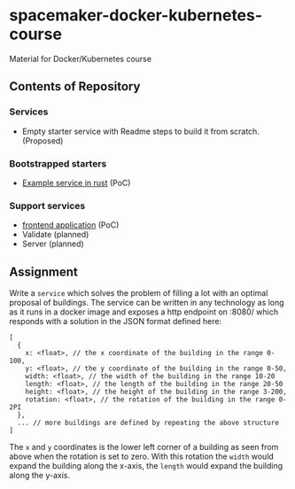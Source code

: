 # spacemaker-docker-kubernetes-course

Material for Docker/Kubernetes course

## Contents of Repository

### Services

- Empty starter service with Readme steps to build it from scratch. (Proposed)

### Bootstrapped starters

- [Example service in rust](example-services/rust) (PoC)

### Support services

- [frontend application](web/tile) (PoC)
- Validate (planned)
- Server (planned)

## Assignment

Write a `service` which solves the problem of filling a lot with an optimal
proposal of buildings. The service can be written in any technology as long
as it runs in a docker image and exposes a http endpoint on :8080/ which responds
with a solution in the JSON format defined here:

```
[
  {
    x: <float>, // the x coordinate of the building in the range 0-100,
    y: <float>, // the y coordinate of the building in the range 0-50,
    width: <float>, // the width of the building in the range 10-20
    length: <float>, // the length of the building in the range 20-50
    height: <float>, // the height of the building in the range 3-200,
    rotation: <float>, // the rotation of the building in the range 0-2PI
  },
  ... // more buildings are defined by repeating the above structure
]
```

The `x` and `y` coordinates is the lower left corner of a building as seen from
above when the rotation is set to zero. With this rotation the `width` would expand
the building along the x-axis, the `length` would expand the building along the
y-axis.

<insert example json and picture here>
